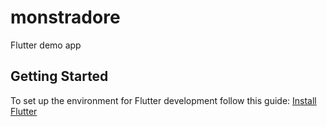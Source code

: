 # monstradore

Flutter demo app

## Getting Started

To set up the environment for Flutter development follow this guide: [Install Flutter](https://docs.flutter.dev/get-started/install)

